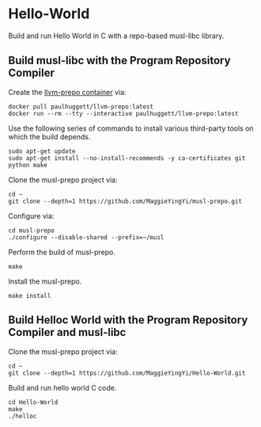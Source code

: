 # Hello-World

Build and run Hello World in C with a repo-based musl-libc library.

## Build musl-libc with the Program Repository Compiler

Create the [llvm-prepo container](https://hub.docker.com/r/paulhuggett/llvm-prepo) via:
```
docker pull paulhuggett/llvm-prepo:latest
docker run --rm --tty --interactive paulhuggett/llvm-prepo:latest
```
Use the following series of commands to install various third-party tools on which the build depends.
```
sudo apt-get update
sudo apt-get install --no-install-recommends -y ca-certificates git python make
```
Clone the musl-prepo project via:
```
cd ~
git clone --depth=1 https://github.com/MaggieYingYi/musl-prepo.git
```
Configure via:
```
cd musl-prepo
./configure --disable-shared --prefix=~/musl
```
Perform the build of musl-prepo.
```
make
```

Install the musl-prepo.
```
make install
```


## Build Helloc World with the Program Repository Compiler and musl-libc

Clone the musl-prepo project via:
```
cd ~
git clone --depth=1 https://github.com/MaggieYingYi/Hello-World.git
```
Build and run hello world C code.
```
cd Hello-World
make
./helloc
```
